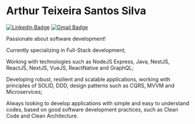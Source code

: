 # Arthur Teixeira Santos Silva

[![Linkedin Badge](https://img.shields.io/badge/-LinkedIn-blue?style=flat-square&logo=Linkedin&logoColor=white&link=https://www.linkedin.com/in/arthur-teixeira-santos-silva-167189177/)](https://www.linkedin.com/in/arthur-teixeira-santos-silva-167189177/)
[![Gmail Badge](https://img.shields.io/badge/-arthurteixeira.guts@gmail.com-00875f?style=flat-square&logo=Gmail&logoColor=white&link=mailto:arthurteixeira.guts@gmail.com)](mailto:arthurteixeira.guts@gmail.com)

Passionate about software development!

Currently specializing in Full-Stack development;

Working with technologies such as NodeJS Express, Java, NestJS, ReactJS, NextJS, VueJS, ReactNative and GraphQL;

Developing robust, resilient and scalable applications, working with principles of SOLID, DDD, design patterns such as CQRS, MVVM and Microservices;

Always looking to develop applications with simple and easy to understand codes, based on good software development practices, such as Clean Code and Clean Architecture.

